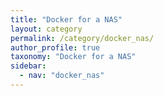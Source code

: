 ```yaml
---
title: "Docker for a NAS"
layout: category
permalink: /category/docker_nas/
author_profile: true
taxonomy: "Docker for a NAS"
sidebar:
  - nav: "docker_nas"
---
```

